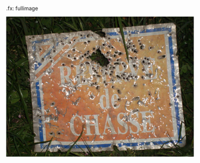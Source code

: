 #
.fx: fullimage

![le bon et le mauvais agiliste](../images/le-bon-le-mauvais-chasseur-small.jpg)  


